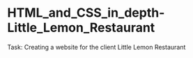 # HTML_and_CSS_in_depth-Little_Lemon_Restaurant
Task: Creating a website for the client Little Lemon Restaurant
